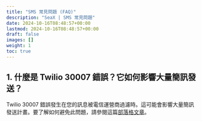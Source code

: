 ```yaml
---
title: "SMS 常見問題 (FAQ)"
description: "SeaX | SMS 常見問題"
date: 2024-10-16T08:48:57+00:00
lastmod: 2024-10-16T08:48:57+00:00
draft: false
images: []
weight: 1
toc: true
---
```


## 1. 什麼是 Twilio 30007 錯誤？它如何影響大量簡訊發送？

Twilio 30007 錯誤發生在您的訊息被電信運營商過濾時。這可能會影響大量簡訊發送計畫。要了解如何避免此問題，請參閱這篇[部落格文章](https://seasalt.ai/blog/102-twilio-30007-errors/)。

